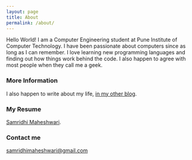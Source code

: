 ```yaml
---
layout: page
title: About
permalink: /about/
---
```

Hello World! I am a Computer Engineering student at Pune Institute of Computer Technology. I have been passionate about computers since as long as I can remember. I love learning new programming languages and finding out how things work behind the code. I also happen to agree with most people when they call me a geek. 

### More Information

I also happen to write about my life, [in my other blog](http://www.samridhimaheshwari.blogspot.com).

### My Resume
[Samridhi Maheshwari](https://drive.google.com/file/d/1HimIipk7Uw2Lrjh04SeNngcDgzCZM0La/view?usp=sharing).


### Contact me

[samridhimaheshwari@gmail.com](mailto:samridhimaheshwari@gmail.com)

